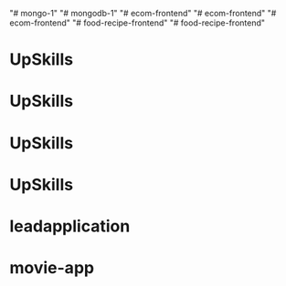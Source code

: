 "# mongo-1" 
"# mongodb-1" 
"# ecom-frontend" 
"# ecom-frontend" 
"# ecom-frontend" 
"# food-recipe-frontend" 
"# food-recipe-frontend" 
# UpSkills
# UpSkills
# UpSkills
# UpSkills
# leadapplication
# movie-app
